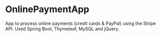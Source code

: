 # OnlinePaymentApp
App to process online payments (credit cards &amp; PayPal) using the Stripe API. Used Spring Boot, Thymeleaf, MySQL and jQuery.
